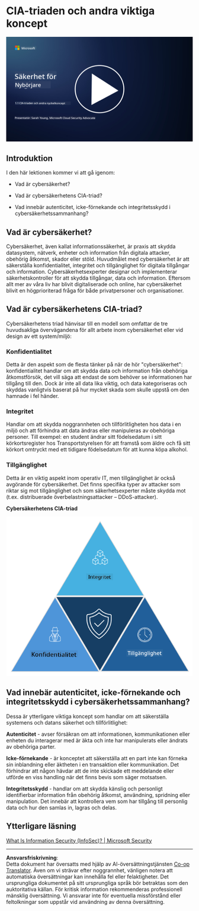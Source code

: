 <!--
CO_OP_TRANSLATOR_METADATA:
{
  "original_hash": "16a76f9fa372fb63cffb6d76b855f023",
  "translation_date": "2025-09-04T01:10:11+00:00",
  "source_file": "1.1 The CIA triad and other key concepts.md",
  "language_code": "sv"
}
-->
# CIA-triaden och andra viktiga koncept

[![Titta på videon](../../translated_images/1-1_placeholder.5743591289ea76087b78301a315f244c665d5266d895538c9d1a52b1f0d08603.sv.png)](https://learn-video.azurefd.net/vod/player?id=d4c2f633-fa6a-4a3d-8d41-7a1d71189832)

## Introduktion

I den här lektionen kommer vi att gå igenom:

 - Vad är cybersäkerhet?
   
 
 - Vad är cybersäkerhetens CIA-triad?

   

 - Vad innebär autenticitet, icke-förnekande och integritetsskydd i cybersäkerhetssammanhang?

## Vad är cybersäkerhet?

Cybersäkerhet, även kallat informationssäkerhet, är praxis att skydda datasystem, nätverk, enheter och information från digitala attacker, obehörig åtkomst, skador eller stöld. Huvudmålet med cybersäkerhet är att säkerställa konfidentialitet, integritet och tillgänglighet för digitala tillgångar och information. Cybersäkerhetsexperter designar och implementerar säkerhetskontroller för att skydda tillgångar, data och information. Eftersom allt mer av våra liv har blivit digitaliserade och online, har cybersäkerhet blivit en högprioriterad fråga för både privatpersoner och organisationer.

## Vad är cybersäkerhetens CIA-triad?

Cybersäkerhetens triad hänvisar till en modell som omfattar de tre huvudsakliga övervägandena för allt arbete inom cybersäkerhet eller vid design av ett system/miljö:

### Konfidentialitet

Detta är den aspekt som de flesta tänker på när de hör "cybersäkerhet": konfidentialitet handlar om att skydda data och information från obehöriga åtkomstförsök, det vill säga att endast de som behöver se informationen har tillgång till den. Dock är inte all data lika viktig, och data kategoriseras och skyddas vanligtvis baserat på hur mycket skada som skulle uppstå om den hamnade i fel händer.

### Integritet

Handlar om att skydda noggrannheten och tillförlitligheten hos data i en miljö och att förhindra att data ändras eller manipuleras av obehöriga personer. Till exempel: en student ändrar sitt födelsedatum i sitt körkortsregister hos Transportstyrelsen för att framstå som äldre och få sitt körkort omtryckt med ett tidigare födelsedatum för att kunna köpa alkohol.

### Tillgänglighet

Detta är en viktig aspekt inom operativ IT, men tillgänglighet är också avgörande för cybersäkerhet. Det finns specifika typer av attacker som riktar sig mot tillgänglighet och som säkerhetsexperter måste skydda mot (t.ex. distribuerade överbelastningsattacker – DDoS-attacker).

**Cybersäkerhetens CIA-triad**

![image](../../translated_images/ciatriad.0cf01e809b3845866bec11e829aac615e19a7b2a2897a4aafeb8000955a3f4b5.sv.png)

## Vad innebär autenticitet, icke-förnekande och integritetsskydd i cybersäkerhetssammanhang?

Dessa är ytterligare viktiga koncept som handlar om att säkerställa systemens och datans säkerhet och tillförlitlighet:

**Autenticitet** - avser försäkran om att informationen, kommunikationen eller enheten du interagerar med är äkta och inte har manipulerats eller ändrats av obehöriga parter.

**Icke-förnekande** - är konceptet att säkerställa att en part inte kan förneka sin inblandning eller äktheten i en transaktion eller kommunikation. Det förhindrar att någon hävdar att de inte skickade ett meddelande eller utförde en viss handling när det finns bevis som säger motsatsen.

**Integritetsskydd** - handlar om att skydda känslig och personligt identifierbar information från obehörig åtkomst, användning, spridning eller manipulation. Det innebär att kontrollera vem som har tillgång till personlig data och hur den samlas in, lagras och delas. 

## Ytterligare läsning

[What Is Information Security (InfoSec)? | Microsoft Security](https://www.microsoft.com/security/business/security-101/what-is-information-security-infosec#:~:text=Three%20pillars%20of%20information%20security%3A%20the%20CIA%20triad,as%20guiding%20principles%20for%20implementing%20an%20InfoSec%20plan.)

---

**Ansvarsfriskrivning**:  
Detta dokument har översatts med hjälp av AI-översättningstjänsten [Co-op Translator](https://github.com/Azure/co-op-translator). Även om vi strävar efter noggrannhet, vänligen notera att automatiska översättningar kan innehålla fel eller felaktigheter. Det ursprungliga dokumentet på sitt ursprungliga språk bör betraktas som den auktoritativa källan. För kritisk information rekommenderas professionell mänsklig översättning. Vi ansvarar inte för eventuella missförstånd eller feltolkningar som uppstår vid användning av denna översättning.